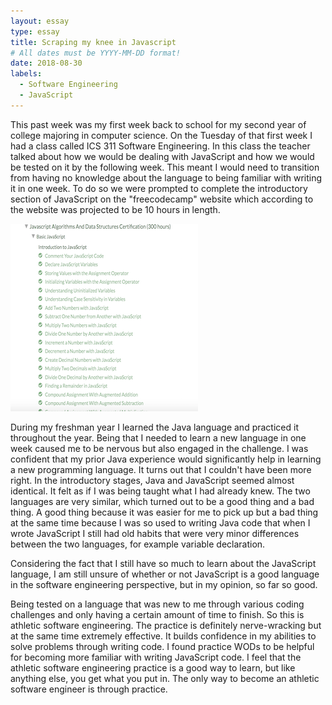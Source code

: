 ```yaml
---
layout: essay
type: essay
title: Scraping my knee in Javascript
# All dates must be YYYY-MM-DD format!
date: 2018-08-30
labels:
  - Software Engineering
  - JavaScript
---
```



This past week was my first week back to school for my second year of college majoring in computer science. On the Tuesday of that first week I had a class called ICS 311 Software Engineering. In this class the teacher talked about how we would be dealing with JavaScript and how we would be tested on it by the following week. This meant I would need to transition from having no knowledge about the language to being familiar with writing it in one week. To do so we were prompted to complete the introductory section of JavaScript on the "freecodecamp" website which according to the website was projected to be 10 hours in length. 

<img class="ui tiny left circular floated image" src="../images/codecampers.png">

During my freshman year I learned the Java language and practiced it throughout the year. Being that I needed to learn a new language in one week caused me to be nervous but also engaged in the challenge. I was confident that my prior Java experience would significantly help in learning a new programming language. It turns out that I couldn't have been more right. In the introductory stages, Java and JavaScript seemed almost identical. It felt as if I was being taught what I had already knew. The two languages are very similar, which turned out to be a good thing and a bad thing. A good thing because it was easier for me to pick up but a bad thing at the same time because I was so used to writing Java code that when I wrote JavaScript I still had old habits that were very minor differences between the two languages, for example variable declaration.

Considering the fact that I still have so much to learn about the JavaScript language, I am still unsure of whether or not JavaScript is a good language in the software engineering perspective, but in my opinion, so far so good. 

Being tested on a language that was new to me through various coding challenges and only having a certain amount of time to finish. So this is athletic software engineering. The practice is definitely nerve-wracking but at the same time extremely effective. It builds confidence in my abilities to solve problems through writing code. I found practice WODs to be helpful for becoming more familiar with writing JavaScript code. I feel that the athletic software engineering practice is a good way to learn, but like anything else, you get what you put in. The only way to become an athletic software engineer is through practice. 

